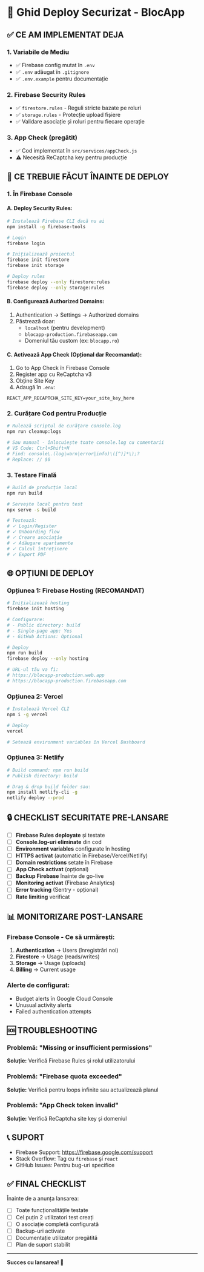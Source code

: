 # 🚀 Ghid Deploy Securizat - BlocApp

## ✅ CE AM IMPLEMENTAT DEJA

### 1. **Variabile de Mediu**
- ✅ Firebase config mutat în `.env`
- ✅ `.env` adăugat în `.gitignore`
- ✅ `.env.example` pentru documentație

### 2. **Firebase Security Rules**
- ✅ `firestore.rules` - Reguli stricte bazate pe roluri
- ✅ `storage.rules` - Protecție upload fișiere
- ✅ Validare asociație și roluri pentru fiecare operație

### 3. **App Check (pregătit)**
- ✅ Cod implementat în `src/services/appCheck.js`
- ⚠️ Necesită ReCaptcha key pentru producție

## 🔧 CE TREBUIE FĂCUT ÎNAINTE DE DEPLOY

### 1. **În Firebase Console**

#### A. Deploy Security Rules:
```bash
# Instalează Firebase CLI dacă nu ai
npm install -g firebase-tools

# Login
firebase login

# Inițializează proiectul
firebase init firestore
firebase init storage

# Deploy rules
firebase deploy --only firestore:rules
firebase deploy --only storage:rules
```

#### B. Configurează Authorized Domains:
1. Authentication → Settings → Authorized domains
2. Păstrează doar:
   - `localhost` (pentru development)
   - `blocapp-production.firebaseapp.com`
   - Domeniul tău custom (ex: `blocapp.ro`)

#### C. Activează App Check (Opțional dar Recomandat):
1. Go to App Check în Firebase Console
2. Register app cu ReCaptcha v3
3. Obține Site Key
4. Adaugă în `.env`:
```
REACT_APP_RECAPTCHA_SITE_KEY=your_site_key_here
```

### 2. **Curățare Cod pentru Producție**

```bash
# Rulează scriptul de curățare console.log
npm run cleanup:logs

# Sau manual - înlocuiește toate console.log cu comentarii
# VS Code: Ctrl+Shift+H
# Find: console\.(log|warn|error|info)\([^)]*\);?
# Replace: // $0
```

### 3. **Testare Finală**

```bash
# Build de producție local
npm run build

# Servește local pentru test
npx serve -s build

# Testează:
# ✓ Login/Register
# ✓ Onboarding flow
# ✓ Creare asociație
# ✓ Adăugare apartamente
# ✓ Calcul întreținere
# ✓ Export PDF
```

## 🌐 OPȚIUNI DE DEPLOY

### Opțiunea 1: **Firebase Hosting (RECOMANDAT)**
```bash
# Inițializează hosting
firebase init hosting

# Configurare:
# - Public directory: build
# - Single-page app: Yes
# - GitHub Actions: Optional

# Deploy
npm run build
firebase deploy --only hosting

# URL-ul tău va fi:
# https://blocapp-production.web.app
# https://blocapp-production.firebaseapp.com
```

### Opțiunea 2: **Vercel**
```bash
# Instalează Vercel CLI
npm i -g vercel

# Deploy
vercel

# Setează environment variables în Vercel Dashboard
```

### Opțiunea 3: **Netlify**
```bash
# Build command: npm run build
# Publish directory: build

# Drag & drop build folder sau:
npm install netlify-cli -g
netlify deploy --prod
```

## 🔒 CHECKLIST SECURITATE PRE-LANSARE

- [ ] **Firebase Rules deployate** și testate
- [ ] **Console.log-uri eliminate** din cod
- [ ] **Environment variables** configurate în hosting
- [ ] **HTTPS activat** (automatic în Firebase/Vercel/Netlify)
- [ ] **Domain restrictions** setate în Firebase
- [ ] **App Check activat** (opțional)
- [ ] **Backup Firebase** înainte de go-live
- [ ] **Monitoring activat** (Firebase Analytics)
- [ ] **Error tracking** (Sentry - opțional)
- [ ] **Rate limiting** verificat

## 📊 MONITORIZARE POST-LANSARE

### Firebase Console - Ce să urmărești:
1. **Authentication** → Users (înregistrări noi)
2. **Firestore** → Usage (reads/writes)
3. **Storage** → Usage (uploads)
4. **Billing** → Current usage

### Alerte de configurat:
- Budget alerts în Google Cloud Console
- Unusual activity alerts
- Failed authentication attempts

## 🆘 TROUBLESHOOTING

### Problemă: "Missing or insufficient permissions"
**Soluție:** Verifică Firebase Rules și rolul utilizatorului

### Problemă: "Firebase quota exceeded"
**Soluție:** Verifică pentru loops infinite sau actualizează planul

### Problemă: "App Check token invalid"
**Soluție:** Verifică ReCaptcha site key și domeniul

## 📞 SUPORT

- Firebase Support: https://firebase.google.com/support
- Stack Overflow: Tag cu `firebase` și `react`
- GitHub Issues: Pentru bug-uri specifice

## ✅ FINAL CHECKLIST

Înainte de a anunța lansarea:
- [ ] Toate funcționalitățile testate
- [ ] Cel puțin 2 utilizatori test creați
- [ ] O asociație completă configurată
- [ ] Backup-uri activate
- [ ] Documentație utilizator pregătită
- [ ] Plan de suport stabilit

---

**Succes cu lansarea! 🚀**